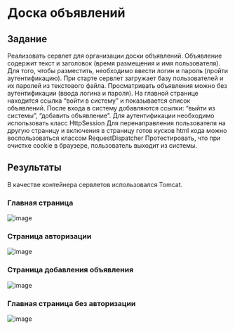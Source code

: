 # Доска объявлений
## Задание
Реализовать сервлет для организации доски объявлений. Объявление содержит текст и заголовок (время размещения и имя пользователя). Для того, чтобы разместить, необходимо ввести логин и пароль (пройти аутентификацию). При старте сервлет загружает базу пользователей и их паролей из текстового файла. Просматривать объявления можно без аутентификации (ввода логина и пароля). На главной странице находится ссылка “войти в систему” и показывается список объявлений. После входа в систему добавляются ссылки: “выйти из системы”, “добавить объявление”. 
Для аутентификации необходимо использовать класс HttpSession
Для перенаправления пользователя на другую страницу и включения в  страницу готов кусков html кода можно воспользоваться классом RequestDispatcher
Протестировать, что при очистке cookie в браузере, пользователь выходит из системы.
## Результаты
В качестве контейнера сервлетов использовался Tomcat.
### Главная страница
![image](https://github.com/user-attachments/assets/dbd62c2b-a258-49cc-9203-3e88199c3a6e)
### Страница авторизации
![image](https://github.com/user-attachments/assets/2e868902-bfc9-4554-a451-1ba28fcaaad2)
### Страница добавления объявления
![image](https://github.com/user-attachments/assets/38607d72-d673-4a4c-8443-a46c1113eeb9)
### Главная страница без авторизации
![image](https://github.com/user-attachments/assets/7ca94f56-a3ba-466b-8992-470ff6855cbb)

